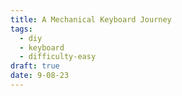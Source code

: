 ```yaml
---
title: A Mechanical Keyboard Journey
tags:
  - diy
  - keyboard
  - difficulty-easy
draft: true
date: 9-08-23
---
```

